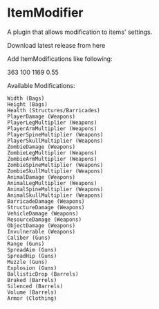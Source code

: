 # ItemModifier
A plugin that allows modification to items' settings.

Download latest release from here

Add ItemModifications like following:

<Item>
  <ID>363</ID>
  <PlayerDamage>100</PlayerDamage>  
</Item>
<Item>
  <ID>1169</ID>
  <Armor>0.55</Armor>  
</Item>

Available Modifications:

    Width (Bags)
    Height (Bags)
    Health (Structures/Barricades)
    PlayerDamage (Weapons)
    PlayerLegMultiplier (Weapons)
    PlayerArmMultiplier (Weapons)
    PlayerSpineMultiplier (Weapons)
    PlayerSkullMultiplier (Weapons)
    ZombieDamage (Weapons)
    ZombieLegMultiplier (Weapons)
    ZombieArmMultiplier (Weapons)
    ZombieSpineMultiplier (Weapons)
    ZombieSkullMultiplier (Weapons)
    AnimalDamage (Weapons)
    AnimalLegMultiplier (Weapons)
    AnimalSpineMultiplier (Weapons)
    AnimalSkullMultiplier (Weapons)
    BarricadeDamage (Weapons)
    StructureDamage (Weapons)
    VehicleDamage (Weapons)
    ResourceDamage (Weapons)
    ObjectDamage (Weapons)
    Invulnerable (Weapons)
    Caliber (Guns)
    Range (Guns)
    SpreadAim (Guns)
    SpreadHip (Guns)
    Muzzle (Guns)
    Explosion (Guns)
    BallisticDrop (Barrels)
    Braked (Barrels)
    Silenced (Barrels)
    Volume (Barrels)
    Armor (Clothing)
